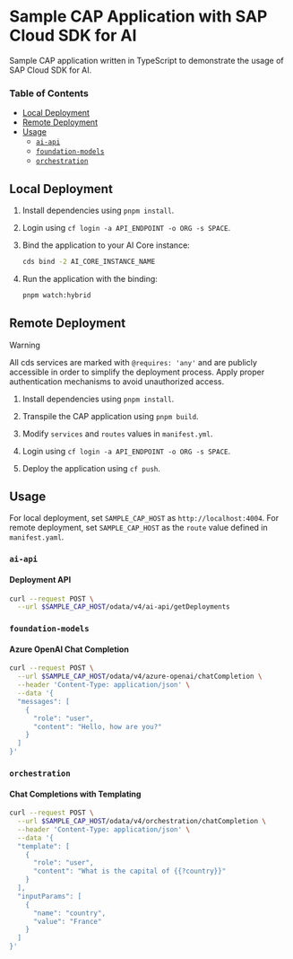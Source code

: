 # Sample CAP Application with SAP Cloud SDK for AI

Sample CAP application written in TypeScript to demonstrate the usage of SAP Cloud SDK for AI.

### Table of Contents

- [Local Deployment](#local-deployment)
- [Remote Deployment](#remote-deployment)
- [Usage](#usage)
  - [`ai-api`](#ai-api)
  - [`foundation-models`](#foundation-models)
  - [`orchestration`](#orchestration)

## Local Deployment

1. Install dependencies using `pnpm install`.

2. Login using `cf login -a API_ENDPOINT -o ORG -s SPACE`.

3. Bind the application to your AI Core instance:

   ```bash
   cds bind -2 AI_CORE_INSTANCE_NAME
   ```

4. Run the application with the binding:

   ```bash
   pnpm watch:hybrid
   ```

## Remote Deployment

> [!WARNING]  
> All cds services are marked with `@requires: 'any'` and are publicly accessible in order to simplify the deployment process.
> Apply proper authentication mechanisms to avoid unauthorized access.

1. Install dependencies using `pnpm install`.
2. Transpile the CAP application using `pnpm build`.

3. Modify `services` and `routes` values in `manifest.yml`.

4. Login using `cf login -a API_ENDPOINT -o ORG -s SPACE`.

5. Deploy the application using `cf push`.

## Usage

For local deployment, set `SAMPLE_CAP_HOST` as `http://localhost:4004`. For remote deployment, set `SAMPLE_CAP_HOST` as the `route` value defined in `manifest.yaml`.

### `ai-api`

#### Deployment API

```bash
curl --request POST \
  --url $SAMPLE_CAP_HOST/odata/v4/ai-api/getDeployments
```

### `foundation-models`

#### Azure OpenAI Chat Completion

```bash
curl --request POST \
  --url $SAMPLE_CAP_HOST/odata/v4/azure-openai/chatCompletion \
  --header 'Content-Type: application/json' \
  --data '{
  "messages": [
    {
      "role": "user",
      "content": "Hello, how are you?"
    }
  ]
}'
```

### `orchestration`

#### Chat Completions with Templating

```bash
curl --request POST \
  --url $SAMPLE_CAP_HOST/odata/v4/orchestration/chatCompletion \
  --header 'Content-Type: application/json' \
  --data '{
  "template": [
    {
      "role": "user",
      "content": "What is the capital of {{?country}}"
    }
  ],
  "inputParams": [
    {
      "name": "country",
      "value": "France"
    }
  ]
}'
```
